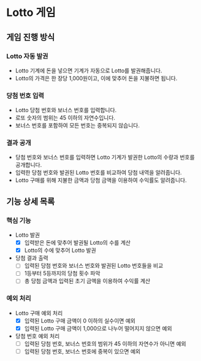 # Lotto 게임
## 게임 진행 방식
### Lotto 자동 발권  
  - Lotto 기계에 돈을 넣으면 기계가 자동으로 Lotto를 발권해줍니다.  
  - Lotto의 가격은 한 장당 1,000원이고, 이에 맞추어 돈을 지불하면 됩니다.

### 당첨 번호 입력 
  - Lotto 당첨 번호와 보너스 번호를 입력합니다.
  - 로또 숫자의 범위는 45 이하의 자연수입니다.
  - 보너스 번호를 포함하여 모든 번호는 중복되지 않습니다.

### 결과 공개
  - 당첨 번호와 보너스 번호를 입력하면 Lotto 기계가 발권한 Lotto의 수량과 번호를 공개합니다.
  - 입력한 당첨 번호와 발권된 Lotto 번호를 비교하여 당첨 내역을 알려줍니다.
  - Lotto 구매를 위해 지불한 금액과 당첨 금액을 이용하여 수익률도 알려줍니다.

## 기능 상세 목록
### 핵심 기능
  - Lotto 발권
    - [X] 입력받은 돈에 맞추어 발권될 Lotto의 수를 계산
    - [X] Lotto의 수에 맞추어 Lotto 발권
  - 당첨 결과 출력
    - [ ] 입력된 당첨 번호와 보너스 번호와 발권된 Lotto 번호들을 비교
    - [ ] 1등부터 5등까지의 당첨 횟수 파악
    - [ ] 총 당첨 금액과 입력된 초기 금액을 이용하여 수익률 계산
### 예외 처리
  - Lotto 구매 예외 처리
    - [X] 입력된 Lotto 구매 금액이 0 이하의 실수이면 예외
    - [X] 입력된 Lotto 구매 금액이 1,000으로 나누어 떨어지지 않으면 예외
  - 당첨 번호 예외 처리
    - [ ] 입력된 당첨 번호, 보너스 번호의 범위가 45 이하의 자연수가 아니면 예외
    - [ ] 입력된 당첨 번호, 보너스 번호에 중복이 있으면 예외